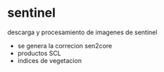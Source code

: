 # sentinel
descarga y procesamiento de imagenes de sentinel
- se genera la correcion sen2core
- productos SCL
- indices de vegetacion